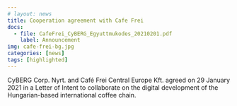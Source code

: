 ```yaml
---
# layout: news
title: Cooperation agreement with Cafe Frei
docs:
  - file: CafeFrei_CyBERG_Egyuttmukodes_20210201.pdf
    label: Announcement
img: cafe-frei-bg.jpg
categories: [news]
tags: [highlighted]
---
```


CyBERG Corp. Nyrt. and Café Frei Central Europe Kft. agreed on 29 January 2021 in a Letter of Intent to collaborate on the digital development of the Hungarian-based international coffee chain.
